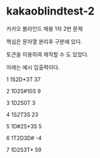 # kakaoblindtest-2
카카오 블라인드 채용 1차 2번 문제

핵심은 문자열 분리후 구분에 있다.

토큰을 이용하여 제작할 수 도 있었다.

아래는 예시 입출력이다.


1 	1S2D*3T 	37 	

2 	1D2S#10S 	9 	

3 	1D2S0T 	3 	

4 	1S*2T*3S 	23 	

5 	1D#2S*3S 	5 	

6 	1T2D3D# 	-4 	

7 	1D2S3T* 	59 	
